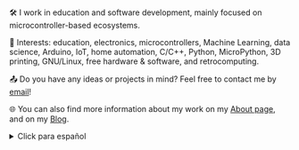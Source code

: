 🛠️ I work in education and software development, mainly focused on microcontroller-based ecosystems.

👀 Interests: education, electronics, microcontrollers, Machine Learning, data science, Arduino, IoT, home automation, C/C++, Python, MicroPython, 3D printing, GNU/Linux, free hardware & software, and retrocomputing.

📤 Do you have any ideas or projects in mind? Feel free to contact me by [email](mailto:lmtreser@gmail.com)!

🌐 You can also find more information about my work on my [About page](https://lmtreser.github.io/), and on my [Blog](https://www.automatismos-mdq.com.ar).

<details>
<summary>Click para español</summary>
<br>
🛠️ Trabajo en educación y en la creación de software, principalmente enfocado en ecosistemas basados en microcontroladores.
<br><br>
👀 Intereses: educación, electrónica, microcontroladores, Machine Learning, ciencia de datos, Arduino, IoT, domótica, C/C++, Python, MicroPython, impresión 3D, GNU/Linux, hardware & software libre y retrocomputación.
<br><br>
📤 ¿Tenes alguna idea o proyecto en mente? ¡No dudes en contactarme por correo electrónico!
<br><br>
🌐 También podes encontrar más información sobre mi trabajo en mi página <a href="https://lmtreser.github.io/">About</a>, y en mi <a href="https://www.automatismos-mdq.com.ar">Blog</a>.
</details>
